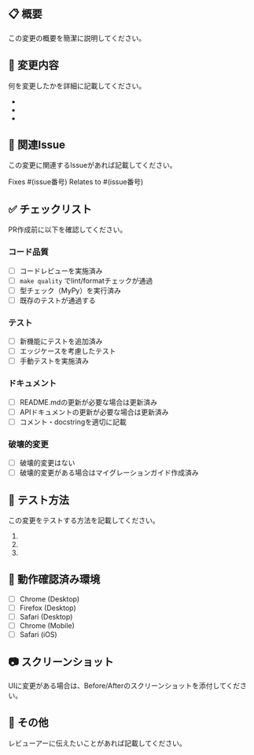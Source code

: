 ## 📋 概要
この変更の概要を簡潔に説明してください。

## 🔄 変更内容
何を変更したかを詳細に記載してください。

- 
- 
- 

## 📖 関連Issue
この変更に関連するIssueがあれば記載してください。

Fixes #(issue番号)
Relates to #(issue番号)

## ✅ チェックリスト
PR作成前に以下を確認してください。

### コード品質
- [ ] コードレビューを実施済み
- [ ] `make quality` でlint/formatチェックが通過
- [ ] 型チェック（MyPy）を実行済み
- [ ] 既存のテストが通過する

### テスト
- [ ] 新機能にテストを追加済み
- [ ] エッジケースを考慮したテスト
- [ ] 手動テストを実施済み

### ドキュメント
- [ ] README.mdの更新が必要な場合は更新済み
- [ ] APIドキュメントの更新が必要な場合は更新済み
- [ ] コメント・docstringを適切に記載

### 破壊的変更
- [ ] 破壊的変更はない
- [ ] 破壊的変更がある場合はマイグレーションガイド作成済み

## 🧪 テスト方法
この変更をテストする方法を記載してください。

1. 
2. 
3. 

## 📱 動作確認済み環境
- [ ] Chrome (Desktop)
- [ ] Firefox (Desktop)  
- [ ] Safari (Desktop)
- [ ] Chrome (Mobile)
- [ ] Safari (iOS)

## 📷 スクリーンショット
UIに変更がある場合は、Before/Afterのスクリーンショットを添付してください。

## 📝 その他
レビューアーに伝えたいことがあれば記載してください。